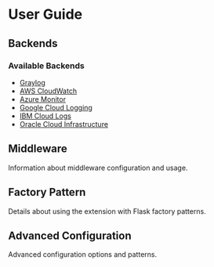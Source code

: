 # User Guide

## Backends

### Available Backends

- [Graylog](../providers/graylog.md)
- [AWS CloudWatch](../providers/aws.md) 
- [Azure Monitor](../providers/azure.md)
- [Google Cloud Logging](../providers/gcp.md)
- [IBM Cloud Logs](../providers/ibm.md)
- [Oracle Cloud Infrastructure](../providers/oci.md)

## Middleware

Information about middleware configuration and usage.

## Factory Pattern

Details about using the extension with Flask factory patterns.

## Advanced Configuration

Advanced configuration options and patterns.
